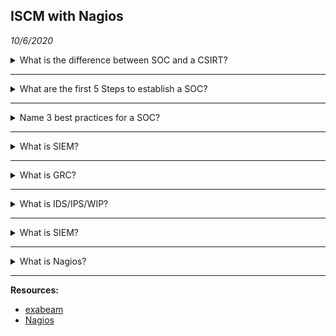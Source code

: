 ISCM with Nagios
----------------
_10/6/2020_


<details>
  <summary>What is the difference between SOC and a CSIRT?</summary>

  <blockquote>
    The SOC protects the company from security breaches by identifying, analyzing and reacting to cybersecurity
    threats. The core function of a CSIRT is to minimize and manage damage caused by an incident, the CSIRT also
    communicates with stakeholders. The SOC often oversees the CSIRT
  </blockquote>

  <ul>
    <li><b>SOC:</b><em> DETECTION</em> - Security Operations Center</li>
    <li><b>CSIRT:</b><em> RESPONSE</em> - Computer Security Incident Response Team</li>
  </ul>
</details>

---

<details>
  <summary>What are the first 5 Steps to establish a SOC?</summary>

  <ul>
    <li>
      <b>The Soc != IT</b>
      <p>
        The SOC protects an entire organization from security breaches. They are not help desk for internal
        employees or external customers. *Creates the VPN / Doesn't help you connect to it*
      <p>
    </li>
    <li>
      <b>Provide Tooling and Training</b>
      <p>
        Without the appropriate tools and training a SOC is only an illusion of safety.
      <p>
    </li>
    <li>
      <b>Vet and Hire</b>
      <p>
        Security analysts and security engineers are supervised by an SOC manager. The SOC manager needs to have
        strong security expertise, management skills, and battle-tested crisis management experience.
      <p>
    </li>
    <li>
      <b>Have an incident response plan ready</b>
      <p>
        It is not a question of if you will be attacked but rather when you will be attacked. Have a plan in
        place and ready to be executed.
      <p>
    </li>
    <li>
      <b>Defend</b>
      <p>
        Every point of entry or communcation between machines is a potential vulnerability. Never trust the
        client and assume every request is malicious.
      <p>
    </li>

  </ul>
</details>

---

<details>
  <summary>Name 3 best practices for a SOC?</summary>
  <ol>
    <li>
      <b>Detect threats through all stages of an attack</b>
      <ul>
        <li>All attacks have three stages Pre-Attack, Attack, Post-Attack. All stages are equally important but
          only one can be addressed before an issue exists.</li>
      </ul>
    </li>
    <li>
      <b>Investigate all alerts to ensure nothing is overlooked</b>
      <ul>
        <li>"It always does that" is not a good excuse to allow a problem to persist.</li>
      </ul>
    </li>
    <li>
      <b>Gather forensic evidence for investigation and remediation</b>
      <ul>
        <li>AAA (Arrange-Act-Assert), then Red, Green, Refactor.</li>
      </ul>
    </li>
  </ol>
</details>

---

<details>
  <summary>What is SIEM?</summary>
  <blockquote>
    Security information and event management
  </blockquote>
</details>

---

<details>
  <summary>What is GRC?</summary>
  <blockquote>
    Governance, risk and compliance
  </blockquote>
</details>

---

<details>
  <summary>What is IDS/IPS/WIP?</summary>
  <ul>
    <li>Intrusion Detection Systems</li>
    <li>Intrusion Prevention Systems</li>
    <li>Wireless Intrusion Prevention</li>
  </ul>
</details>

---

<details>
  <summary>What is SIEM?</summary>
  <blockquote>
    Security information and event management
  </blockquote>
</details>

---

<details>
  <summary>What is Nagios?</summary>
  <blockquote>
    A tool to monitor systems, infrastructure, and networks to identify performance bottlenecks and send alerts.
  </blockquote>
</details>


---

**Resources:**
- [exabeam](https://www.exabeam.com/security-operations-center/security-operations-center-a-quick-start-guide/)
- [Nagios](https://www.educba.com/nagios-monitoring-tool/)